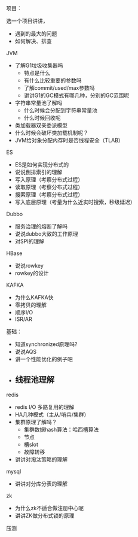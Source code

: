 项目：

选一个项目讲讲，

- 遇到的最大的问题
- 如何解决、排查

JVM

- 了解G1垃圾收集器吗
  - 特点是什么
  - 有什么比较重要的参数吗
  - 了解commit/used/max参数吗
  - 讲讲G1的GC模式有哪几种，分别的GC范围呢
- 字符串常量池了解吗
  - 什么时候会分配到字符串常量池
  - 什么时候回收呢
- 类加载器双亲委派模型
- 什么时候会破坏类加载机制呢？
- JVM给对象分配内存时是否线程安全（TLAB）

ES

- ES是如何实现分布式的
- 说说倒排索引的理解
- 写入原理（考察分布式过程）
- 读取原理（考察分布式过程）
- 搜索原理（考察分布式过程）
- 写入底层原理（考量为什么近实时搜索，秒级延迟）

Dubbo

- 服务治理的熔断了解吗
- 说说dubbo大致的工作原理
- 对SPI的理解

HBase

- 说说rowkey
- rowkey的设计

KAFKA

- 为什么KAFKA快
- 零拷贝的理解
- 顺序I/O
- ISR/AR



基础：

- 知道synchronized原理吗?
- 说说AQS
- 讲一个性能优化的例子吧
- 线程池理解
  - 



redis

- redis I/O 多路复用的理解
- HA几种模式（主从/哨兵/集群）
- 集群原理了解吗？
  - 集群数据hash算法：哈西槽算法
  - 节点
  - 槽slot
  - 故障转移
- 讲讲对淘汰策略的理解

mysql

- 讲讲对分库分表的理解

zk

- 为什么zk不适合做注册中心呢
- 讲讲ZK做分布式锁的原理



压测

